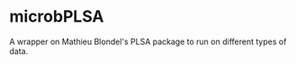 microbPLSA
==========

A wrapper on Mathieu Blondel's PLSA package to run on different types of data.
